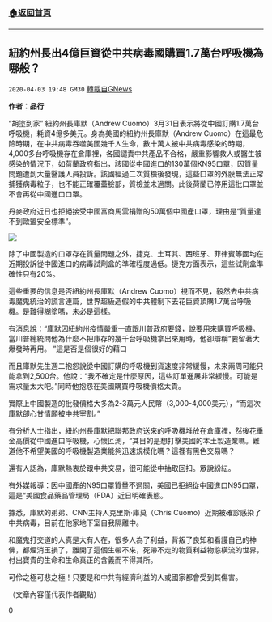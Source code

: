 ###  [:house:返回首頁](https://github.com/ourhimalayas/txt)
---

## 紐約州長出4億巨資從中共病毒國購買1.7萬台呼吸機為哪般？
`2020-04-03 19:48 GM30` [轉載自GNews](https://gnews.org/zh-hant/161409/)

**作者：品行**

“胡塗到家” 紐約州長庫默（Andrew Cuomo）3月31日表示將從中國訂購1.7萬台呼吸機，耗資4億多美元。身為美國的紐約州長庫默（Andrew Cuomo）在這最危險時期，在中共病毒吞噬美國幾千人生命，數十萬人被中共病毒感染的時期，4,000多台呼吸機存在倉庫裡，各國譴責中共產品不合格，嚴重影響救人或醫生被感染的情況下，如荷蘭政府指出，該國從中國進口的130萬個KN95口罩，因質量問題遭到大量醫護人員投訴。該國經過二次質檢後發現，這些口罩的外膜無法正常捕獲病毒粒子，也不能正確覆蓋臉部，質檢並未過關。此後荷蘭已停用這批口罩並不會再從中國進口口罩。

丹麥政府近日也拒絕接受中國富商馬雲捐贈的50萬個中國產口罩，理由是“質量達不到歐盟安全標準”。

![](https://s3-ap-northeast-1.amazonaws.com/news.guo.offload.media/wp-content/uploads/2020/04/03194104/1-26.jpg)

除了中國製造的口罩存在質量問題之外，捷克、土耳其、西班牙、菲律賓等國均在近期投訴從中國進口的病毒試劑盒的準確程度過低。捷克方面表示，這些試劑盒準確性只有20%。

這些重要的信息是否紐約州長庫默（Andrew Cuomo）視而不見，毅然去中共病毒魔鬼統治的謊言連篇，世界超級造假的中共體制下去花巨資頂購1.7萬台呼吸機。是難得糊塗嗎，未必是這樣。

有消息說：“庫默因紐約州疫情嚴重一直跟川普政府要錢，說要用來購買呼吸機。當川普總統問他為什麼不把庫存的幾千台呼吸機拿出來用時，他卻辯稱“要留著大爆發時再用。 ”這是否是個很好的藉口

而且庫默先生週二抱怨說從中國訂購的呼吸機到貨速度非常緩慢，未來兩周可能只能拿到2,500台。他說：“我不確定是什麼原因，這些訂單進展非常緩慢。可能是需求量太大吧。”同時他抱怨在美國購買呼吸機價格太貴。

實際上中國製造的批發價格大多為2-3萬元人民幣（3,000-4,000美元），“而這次庫默卻心甘情願被中共宰割。”

有分析人士指出，紐約州長庫默把聯邦政府送來的呼吸機堆放在倉庫裡，然後花重金高價從中國進口呼吸機，心懷叵測，“其目的是想打擊美國的本土製造業嗎。難道他不希望美國的呼吸機製造業能夠迅速規模化嗎？這裡有黑色交易嗎？

還有人認為，庫默熱衷於跟中共交易，很可能從中抽取回扣。眾說紛紜。

有外媒報導：因中國產的N95口罩質量不過關，美國已拒絕從中國進口N95口罩，這是“美國食品藥品管理局（FDA）近日明確表態。

據悉，庫默的弟弟、CNN主持人克里斯·庫莫（Chris Cuomo）近期被確診感染了中共病毒，目前在他家地下室自我隔離中。

和魔鬼打交道的人真是大有人在，很多人為了利益，背叛了良知和看護自己的神佛，都煙消玉損了，離開了這個生帶不來，死帶不走的物質利益物慾橫流的世界，付出寶貴的生命和生命真正的含義而不得其所。

可伶之極可悲之極！只要是和中共有經濟利益的人或國家都會受到其傷害。

（文章內容僅代表作者觀點）

0
